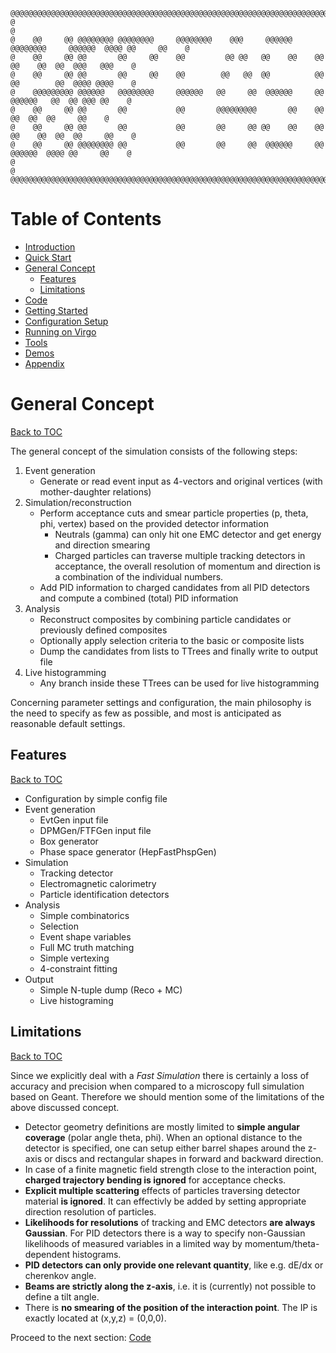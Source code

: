 ```
@@@@@@@@@@@@@@@@@@@@@@@@@@@@@@@@@@@@@@@@@@@@@@@@@@@@@@@@@@@@@@@@@@@@@@@@@@@@@@@@@@@@@@@@@@@@@@@@@@@@@@@@@
@                                                                                                       @
@    @@     @@ @@@@@@@@ @@@@@@@@     @@@@@@@@    @@@     @@@@@@  @@@@@@@@     @@@@@@  @@@@ @@     @@    @
@    @@     @@ @@       @@     @@    @@         @@ @@   @@    @@    @@       @@    @@  @@  @@@   @@@    @
@    @@     @@ @@       @@     @@    @@        @@   @@  @@          @@       @@        @@  @@@@ @@@@    @
@    @@@@@@@@@ @@@@@@   @@@@@@@@     @@@@@@   @@     @@  @@@@@@     @@        @@@@@@   @@  @@ @@@ @@    @
@    @@     @@ @@       @@           @@       @@@@@@@@@       @@    @@             @@  @@  @@     @@    @
@    @@     @@ @@       @@           @@       @@     @@ @@    @@    @@       @@    @@  @@  @@     @@    @
@    @@     @@ @@@@@@@@ @@           @@       @@     @@  @@@@@@     @@        @@@@@@  @@@@ @@     @@    @
@                                                                                                       @
@@@@@@@@@@@@@@@@@@@@@@@@@@@@@@@@@@@@@@@@@@@@@@@@@@@@@@@@@@@@@@@@@@@@@@@@@@@@@@@@@@@@@@@@@@@@@@@@@@@@@@@@@
```

# Table of Contents

* [Introduction](../README.md)
* [Quick Start](../README.md)
* [General Concept](GeneralConcept.md)
   + [Features](#features)
   + [Limitations](#limitations)
* [Code](Code.md)
* [Getting Started](GettingStarted.md)
* [Configuration Setup](ConfigurationSetup.md)
* [Running on Virgo](Virgo.md)
* [Tools](Tools.md)
* [Demos](Demos.md)
* [Appendix](Appendix.md)

# General Concept
[Back to TOC](#table-of-contents)

The general concept of the simulation consists of the following steps:

1. Event generation
   * Generate or read event input as 4-vectors and original vertices (with mother-daughter relations)
2. Simulation/reconstruction
   * Perform acceptance cuts and smear particle properties (p, theta, phi, vertex) based on the provided detector information 
     * Neutrals (gamma) can only hit one EMC detector and get energy and direction smearing
     * Charged particles can traverse multiple tracking detectors in acceptance, the overall resolution of momentum and direction is a combination of the individual numbers.
   * Add PID information to charged candidates from all PID detectors and compute a combined (total) PID information
3. Analysis
   * Reconstruct composites by combining particle candidates or previously defined composites
   * Optionally apply selection criteria to the basic or composite lists
   * Dump the candidates from lists to TTrees and finally write to output file
4. Live histogramming
   * Any branch inside these TTrees can be used for live histogramming

Concerning parameter settings and configuration, the main philosophy is the need to specify as few as possible, and most
is anticipated as reasonable default settings.

## Features
[Back to TOC](#table-of-contents)

* Configuration by simple config file
* Event generation
  * EvtGen input file
  * DPMGen/FTFGen input file
  * Box generator
  * Phase space generator (HepFastPhspGen)
* Simulation
  * Tracking detector
  * Electromagnetic calorimetry
  * Particle identification detectors
* Analysis
  * Simple combinatorics
  * Selection
  * Event shape variables
  * Full MC truth matching
  * Simple vertexing
  * 4-constraint fitting
* Output
  * Simple N-tuple dump (Reco + MC)
  * Live histograming 

## Limitations
[Back to TOC](#table-of-contents)

Since we explicitly deal with a _Fast Simulation_ there is certainly a loss of accuracy and precision when compared to a microscopy full simulation based on Geant. Therefore we should mention some of the limitations of the above discussed concept.

* Detector geometry definitions are mostly limited to **simple angular coverage** (polar angle theta, phi). When an optional distance to the detector is specified, one can setup either barrel shapes around the z-axis or discs and rectangular shapes in forward and backward direction.
* In case of a finite magnetic field strength close to the interaction point, **charged trajectory bending is ignored** for acceptance checks.
* **Explicit multiple scattering** effects of particles traversing detector material **is ignored**. It can effectivly be added by setting appropriate direction resolution of particles.
* **Likelihoods for resolutions** of tracking and EMC detectors **are always Gaussian**. For PID detectors there is a way to specify non-Gaussian likelihoods of measured variables in a limited way by momentum/theta-dependent histograms.
* **PID detectors can only provide one relevant quantity**, like e.g. dE/dx or cherenkov angle.
* **Beams are strictly along the z-axis**, i.e. it is (currently) not possible to define a tilt angle.
* There is **no smearing of the position of the interaction point**. The IP is exactly located at (x,y,z) = (0,0,0).

Proceed to the next section: [Code](Code.md)
